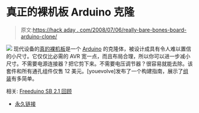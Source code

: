 # 真正的裸机板 Arduino 克隆

> 原文:[https://hack aday . com/2008/07/06/really-bare-bones-board-arduino-clone/](https://hackaday.com/2008/07/06/really-bare-bones-board-arduino-clone/)

![](../Images/e69c918a926862567c799a19c635b599.png)
现代设备的[真的裸机板](http://www.moderndevice.com/RBBB_revB.shtml)是一个 [Arduino](http://www.arduino.cc/) 的克隆体，被设计成具有令人难以置信的小尺寸。它仅仅比必需的 AVR 宽一点，而且布局合理，所以你可以进一步减小尺寸。不需要电源连接器？把它剪下来。不需要电压调节器？很容易就能去除。该套件和所有通孔组件仅售 12 美元。[youevolve]发布了一个构建指南，展示了[组装](http://www.instructables.com/id/Assembling-the-Really-Bare-Bones-Board-RBBB-Ardu/)有多简单。

相关: [Freeduino SB 2.1 回顾](http://www.hackaday.com/2008/06/06/how-to-binary-clock-using-a-freeduino-sb-2-1/)

*   [永久链接](http://www.moderndevice.com/RBBB_revB.shtml)